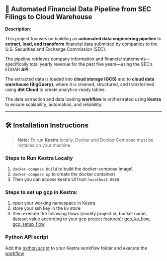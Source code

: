 ## :scroll: Automated Financial Data Pipeline from SEC Filings to Cloud Warehouse

**Description:**


This project focuses on building an **automated data engineering pipeline** to **extract, load, and transform** financial data submitted by companies to the U.S. Securities and Exchange Commission (SEC).


The pipeline retrieves company information and financial statements—specifically total yearly revenue for the past five years—using the SEC’s EDGAR **API**.


The extracted data is loaded into **cloud storage (GCS)** and to **cloud data warehouse (BigQuery)**, where it is cleaned, structured, and transformed using **dbt Cloud** to create analytics-ready tables.


The data extraction and data loading **workflow** is orchestrated using **Kestra** to ensure scalability, automation, and reliability.


***

## 🛠️ Installation Instructions

> **Note:** To run **Kestra** locally, Docker and Docker Compose must be installed on your machine.

### Steps to Run Kestra Locally

1. `docker-compose build` to build the docker-compose image\
2. `docker-compose up` to create the docker container\
3. Then you can access kestra UI from `localhost:8080`

### Steps to set up gcp in Kestra:
1.  open your working namespace in Kestra
2.  store your ssh key in the kv store
3.  then execute the following flows (modify project id, bucket name, dataset value according to your gcp project features): [gcp_kv_flow](https://github.com/ChiarelliS/Portfolio/blob/main/Project1/flows/gcp_kv.yml), [gcp_setup_flow](https://github.com/ChiarelliS/Portfolio/blob/main/Project1/flows/gcp_setup.yml).

### Python API script
Add the [python script](https://github.com/ChiarelliS/Portfolio/blob/main/Project1/api.py) to your Kestra workflow folder and execute the [workflow](https://github.com/ChiarelliS/Portfolio/blob/main/Project1/flow.yaml)




